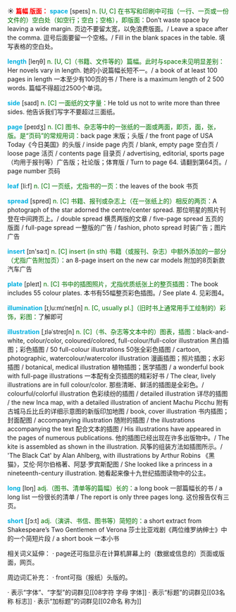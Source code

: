 ☀ <font color="red">**篇幅 版面：**</font>
<font color="sky blue">**space**</font> [speɪs] 
<font color="rgb(227, 108, 9)">n. [U, C] 在书写和印刷中可指（一行、一页或一份文件的）空白处（如空行；空白；空格），即版面：</font>Don’t waste space by leaving a wide margin. 页边不要留太宽，以免浪费版面。/ Leave a space after the comma. 逗号后面要留一个空格。/ Fill in the blank spaces in the table. 填写表格的空白处。

<font color="sky blue">**length**</font> [leŋθ] 
<font color="rgb(227, 108, 9)">n. [U, C]（书籍、文件等的）篇幅。此时与space未见明显差别：</font>Her novels vary in length. 她的小说篇幅长短不一。/ a book of at least 100 pages in length 一本至少有100页的书 / There is a maximum length of 2 500 words. 篇幅不得超过2500个单词。

<font color="sky blue">**side**</font> [saɪd] 
<font color="rgb(227, 108, 9)">n. [C] 一面纸的文字量：</font>He told us not to write more than three sides. 他告诉我们写字不要超过三面纸。

<font color="sky blue">**page**</font> [peɪdӡ] 
<font color="rgb(227, 108, 9)">n. [C] 图书、杂志等中的一张纸的一面或两面，即页，面，张，版。是“页码”的常规用词：</font>back page 末版；头版 / the front page of USA Today《今日美国》的头版 / inside page 内页 / blank, empty page 空白页 / loose page 活页 / contents page 目录页 / advertising, editorial, sports page（均用于报刊等）广告版；社论版；体育版 / Turn to page 64. 请翻到第64页。/ page number 页码

<font color="sky blue">**leaf**</font> [li:f] 
<font color="rgb(227, 108, 9)">n. [C] 一页纸，尤指书的一页：</font>the leaves of the book 书页

<font color="sky blue">**spread**</font> [spred] 
<font color="rgb(227, 108, 9)">n. [C] 书籍、报刊或杂志上（在一张纸上的）相反的两页：</font>A photograph of the star adorned the centre/center spread. 那位明星的照片刊登在中间跨页上。/ double spread 横贯两版的文章 / five-page spread 五页的版面 / full-page spread 一整版的广告 / fashion, photo spread 时装广告；图片广告

<font color="sky blue">**insert**</font> [ɪn'sə:t] 
<font color="rgb(227, 108, 9)">n. [C] insert (in sth) 书籍（或报刊、杂志）中额外添加的一部分（尤指广告附加页）：</font>an 8-page insert on the new car models 附加的8页新款汽车广告

<font color="sky blue">**plate**</font> [pleɪt] 
<font color="rgb(227, 108, 9)">n. [C] 书中的插图照片，尤指优质纸张上的整页插图：</font>The book includes 55 colour plates. 本书有55幅整页彩色插图。/ See plate 4. 见彩图4。
          
<font color="sky blue">**illumination**</font> [ɪˌlu:mɪˈneɪʃn]
<font color="rgb(227, 108, 9)">n. [C, usually pl.]（旧时书上通常用手工绘制的）彩饰，彩图：</font>了解即可
           
<font color="sky blue">**illustration**</font> [ˌɪləˈstreɪʃn]
<font color="rgb(227, 108, 9)">n. [C]（书、杂志等文本中的）图表，插图：</font>black-and-white, colour/color, coloured/colored, full-colour/full-color illustration 黑白插图；彩色插图 / 50 full-colour illustrations 50张全彩色插图 / cartoon, photographic, watercolour/watercolor illustration 漫画插图；照片插图；水彩插图 / botanical, medical illustration 植物插图；医学插图 / a wonderful book with full-page illustrations 一本配有全页插图的精彩好书 / The clear, lively illustrations are in full colour/color. 那些清晰、鲜活的插图是全彩色。/ colourful/colorful illustration 色彩续纷的插图 / detailed illustration 详尽的插图 / the new Inca map, with a detailed illustration of ancient Machu Picchu 附有古城马丘比丘的详细示意图的新版印加地图 / book, cover illustration 书内插图；封面配图 / accompanying illustration 随附的插图 / the illustrations accompanying the text 配合文本的插图 / His illustrations have appeared in the pages of numerous publications. 他的插图已经出现在许多出版物中。/ The kite is assembled as shown in the illustration. 风筝的组装方法如插图所示。/ 'The Black Cat' by Alan Ahlberg, with illustrations by Arthur Robins 《黑猫》，艾伦·阿尔伯格著、阿瑟·罗宾斯配图 / She looked like a princess in a nineteenth-century illustration. 她看起来像十九世纪插图读物中的公主。

<font color="sky blue">**long**</font> [lɒŋ] 
<font color="rgb(227, 108, 9)">adj.（图书、清单等的篇幅）长的：</font>a long book 一部篇幅长的书 / a long list 一份很长的清单 / The report is only three pages long. 这份报告仅有三页。

<font color="sky blue">**short**</font> [ʃɔ:t] 
<font color="rgb(227, 108, 9)">adj.（演讲、书信、图书等）简短的：</font>a short extract from Shakespeare’s Two Gentlemen of Verona 莎士比亚戏剧《两位维罗纳绅士》中的一个简短片段 / a short book 一本小书

相关词义延伸：
· page还可指显示在计算机屏幕上的（数据或信息的）页面或版面，网页。

周边词汇补充：
· front可指（报纸）头版的。

· 表示“字体”、“字型”的词群见[[08字符 字母 字体]]
· 表示“标题”的词群见[[03名称 标志]]
· 表示“加标题”的词群见[[02命名 称为]]
